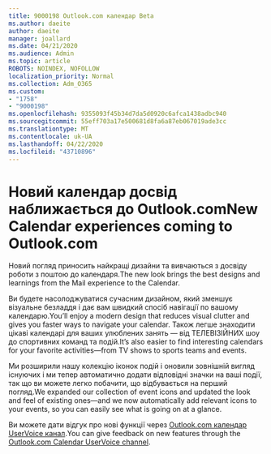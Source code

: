 ```yaml
---
title: 9000198 Outlook.com календар Beta
ms.author: daeite
author: daeite
manager: joallard
ms.date: 04/21/2020
ms.audience: Admin
ms.topic: article
ROBOTS: NOINDEX, NOFOLLOW
localization_priority: Normal
ms.collection: Adm_O365
ms.custom:
- "1758"
- "9000198"
ms.openlocfilehash: 9355093f45b34d7da5d0920c6afca1438adbc940
ms.sourcegitcommit: 55eff703a17e500681d8fa6a87eb067019ade3cc
ms.translationtype: MT
ms.contentlocale: uk-UA
ms.lasthandoff: 04/22/2020
ms.locfileid: "43710896"
---
```

# <a name="new-calendar-experiences-coming-to-outlookcom"></a><span data-ttu-id="51e8d-102">Новий календар досвід наближається до Outlook.com</span><span class="sxs-lookup"><span data-stu-id="51e8d-102">New Calendar experiences coming to Outlook.com</span></span>

<span data-ttu-id="51e8d-103">Новий погляд приносить найкращі дизайни та вивчаються з досвіду роботи з поштою до календаря.</span><span class="sxs-lookup"><span data-stu-id="51e8d-103">The new look brings the best designs and learnings from the Mail experience to the Calendar.</span></span>

<span data-ttu-id="51e8d-104">Ви будете насолоджуватися сучасним дизайном, який зменшує візуальне безладдя і дає вам швидкий спосіб навігації по вашому календарю.</span><span class="sxs-lookup"><span data-stu-id="51e8d-104">You’ll enjoy a modern design that reduces visual clutter and gives you faster ways to navigate your calendar.</span></span> <span data-ttu-id="51e8d-105">Також легше знаходити цікаві календарі для ваших улюблених занять — від ТЕЛЕВІЗІЙНИХ шоу до спортивних команд та подій.</span><span class="sxs-lookup"><span data-stu-id="51e8d-105">It’s also easier to find interesting calendars for your favorite activities—from TV shows to sports teams and events.</span></span>

<span data-ttu-id="51e8d-106">Ми розширили нашу колекцію іконок подій і оновили зовнішній вигляд існуючих і ми тепер автоматично додати відповідні значки на ваші події, так що ви можете легко побачити, що відбувається на перший погляд.</span><span class="sxs-lookup"><span data-stu-id="51e8d-106">We expanded our collection of event icons and updated the look and feel of existing ones—and we now automatically add relevant icons to your events, so you can easily see what is going on at a glance.</span></span>

<span data-ttu-id="51e8d-107">Ви можете дати відгук про нові функції через [Outlook.com календар UserVoice канал](https://go.microsoft.com/fwlink/?linkid=2103075).</span><span class="sxs-lookup"><span data-stu-id="51e8d-107">You can give feedback on new features through the [Outlook.com Calendar UserVoice channel](https://go.microsoft.com/fwlink/?linkid=2103075).</span></span>